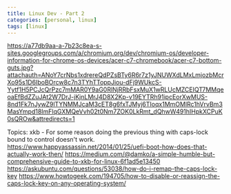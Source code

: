 ```yaml
---
title: Linux Dev - Part 2
categories: [personal, linux]
tags: [linux]
---
```

https://a77db9aa-a-7b23c8ea-s-sites.googlegroups.com/a/chromium.org/dev/chromium-os/developer-information-for-chrome-os-devices/acer-c7-chromebook/acer-c7-bottom-guts.jpg?attachauth=ANoY7crNbs1xdrereQdPZsBTy6R6r7z1yJNUWXdLMxLmjozbMcrXo95s1D6IboBOrcw8c7n3TYhTToppJiou-dFj9WUkcS-Yytf1H5PCJcQrPzc7mMAR0Y9aG0RlNjRRbFsxMuX1wRLUcMZCEIQT7MMqeoaEfBdZZuJAt2W7DrJ-jKjnLMrJ4D8X2Kp-v19EYTRh91ipcEorXwMUS-8nd1Fk7nJywZ9lTYNMMJcaM3cET8g6fxTJMyj6TIoqx1MmOMlRc1hVrvBm3MasYmpd18ImFlqGXMQeVvh02t0Nm7ZOK0LkRmt_dQhwW491hIHpkXCPuK0sQROw&attredirects=1

Topics:
xkb - For some reason doing the previous thing with caps-lock bound to control doesn't
work.
https://www.happyassassin.net/2014/01/25/uefi-boot-how-does-that-actually-work-then/
https://medium.com/@damko/a-simple-humble-but-comprehensive-guide-to-xkb-for-linux-6f1ad5e13450
https://askubuntu.com/questions/53038/how-do-i-remap-the-caps-lock-key
https://www.howtogeek.com/194705/how-to-disable-or-reassign-the-caps-lock-key-on-any-operating-system/




